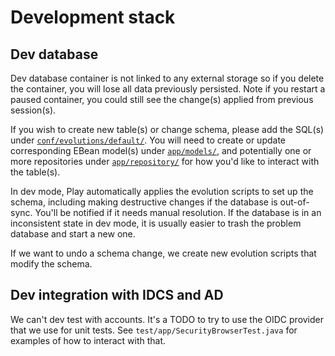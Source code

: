 # Development stack

## Dev database

Dev database container is not linked to any external storage so if you delete the container, you will lose all data previously persisted.
Note if you restart a paused container, you could still see the change(s) applied from previous session(s).

If you wish to create new table(s) or change schema, please add the SQL(s) under [`conf/evolutions/default/`](https://github.com/seattle-uat/civiform/tree/main/universal-application-tool-0.0.1/conf/evolutions/default).
You will need to create or update corresponding EBean model(s) under [`app/models/`](https://github.com/seattle-uat/civiform/tree/main/universal-application-tool-0.0.1/app/models), and potentially one or more repositories under [`app/repository/`](https://github.com/seattle-uat/civiform/tree/main/universal-application-tool-0.0.1/app/repository) for how you'd like to interact with the table(s).

In dev mode, Play automatically applies the evolution scripts to set up the schema, including making destructive changes if the database is out-of-sync.  You'll be notified if it needs manual resolution.
If the database is in an inconsistent state in dev mode, it is usually easier to trash the problem database and start a new one.

If we want to undo a schema change, we create new evolution scripts that modify the schema.

## Dev integration with IDCS and AD

We can't dev test with accounts.  It's a TODO to try to use the OIDC provider that we use for unit tests.  See `test/app/SecurityBrowserTest.java` for examples of how to interact with that.
